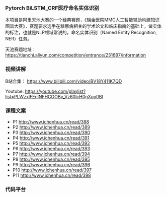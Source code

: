 ### Pytorch BiLSTM_CRF医疗命名实体识别

本项目是阿里天池大赛的一个经典赛题，《瑞金医院MMC人工智能辅助构建知识图谱大赛》，赛题要求选手在糖尿病相关的学术论文和临床指南的基础上，做实体的标注，也就是NLP领域常说的，命名实体识别（Named Entity Recognition, NER）任务。

天池赛题地址：https://tianchi.aliyun.com/competition/entrance/231687/information

### 视频讲解
B站合集：
https://www.bilibili.com/video/BV18Y411K7QD

Youtube:
https://youtube.com/playlist?list=PLWzxIFEnlNFHCOOBv_Vz60IcH0gXup0BI

### 课程文案
- P1 http://www.ichenhua.cn/read/388
- P2 http://www.ichenhua.cn/read/389
- P3 http://www.ichenhua.cn/read/390
- P4 http://www.ichenhua.cn/read/391
- P5 http://www.ichenhua.cn/read/392
- P6 http://www.ichenhua.cn/read/393
- P7 http://www.ichenhua.cn/read/394
- P8 http://www.ichenhua.cn/read/395
- P9 http://www.ichenhua.cn/read/396
- P10 http://www.ichenhua.cn/read/397
- P11 http://www.ichenhua.cn/read/398

### 代码平台
